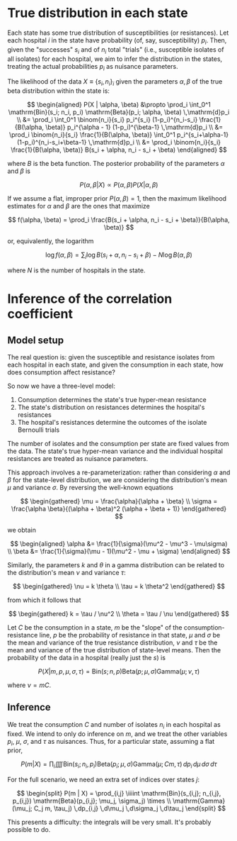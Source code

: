 # True distribution in each state

Each state has some true distribution of susceptibilities (or resistances). Let
each hospital $i$ in the state have probability (of, say, susceptibility) $p_i$.
Then, given the "successes" $s_i$ and of $n_i$ total "trials" (i.e., susceptible
isolates of all isolates) for each hospital, we aim to infer the distribution in
the states, treating the actual probabilities $p_i$ as nuisance parameters.

The likelihood of the data $X \equiv \{s_i, n_i\}_i$ given the parameters
$\alpha, \beta$ of the true beta distribution within the state is:

$$
\begin{aligned}
P(X | \alpha, \beta) &\propto
  \prod_i \int_0^1 \mathrm{Bin}(s_i; n_i, p_i) \mathrm{Beta}(p_i; \alpha, \beta) \,\mathrm{d}p_i \\
&= \prod_i \int_0^1 \binom{n_i}{s_i} p_i^{s_i} (1-p_i)^{n_i-s_i}
  \frac{1}{B(\alpha, \beta)} p_i^{\alpha - 1} (1-p_i)^{\beta-1} \,\mathrm{d}p_i \\
&= \prod_i \binom{n_i}{s_i} \frac{1}{B(\alpha, \beta)}
  \int_0^1 p_i^{s_i+\alpha-1} (1-p_i)^{n_i-s_i+\beta-1} \,\mathrm{d}p_i \\
&= \prod_i \binom{n_i}{s_i} \frac{1}{B(\alpha, \beta)} B(s_i + \alpha, n_i - s_i + \beta)
\end{aligned}
$$

where $B$ is the beta function. The posterior probability of the parameters
$\alpha$ and $\beta$ is

$$
P(\alpha, \beta | X) \propto P(\alpha, \beta) P(X | \alpha, \beta)
$$

If we assume a flat, improper prior $P(\alpha, \beta) = 1$, then the maximum
likelihood estimates for $\alpha$ and $\beta$ are the ones that maximize

$$
f(\alpha, \beta) = \prod_i \frac{B(s_i + \alpha, n_i - s_i + \beta)}{B(\alpha, \beta)}
$$

or, equivalently, the logarithm

$$
\log f(\alpha, \beta) = \sum_i \log B(s_i + \alpha, n_i - s_i + \beta) - N \log B(\alpha, \beta)
$$

where $N$ is the number of hospitals in the state.

# Inference of the correlation coefficient

## Model setup

The real question is: given the susceptible and resistance isolates from each
hospital in each state, and given the consumption in each state, how does
consumption affect resistance?

So now we have a three-level model:

1. Consumption determines the state's true hyper-mean resistance
2. The state's distribution on resistances determines the hospital's resistances
3. The hospital's resistances determine the outcomes of the isolate Bernoulli trials

The number of isolates and the consumption per state are fixed values from the data.
The state's true hyper-mean variance and the individual hospital resistances are
treated as nuisance parameters.

This approach involves a re-parameterization: rather than considering $\alpha$ and
$\beta$ for the state-level distribution, we are considering the distribution's mean
$\mu$ and variance $\sigma$. By reversing the well-known equations

$$
\begin{gathered}
\mu = \frac{\alpha}{\alpha + \beta} \\
\sigma = \frac{\alpha \beta}{(\alpha + \beta)^2 (\alpha + \beta + 1)}
\end{gathered}
$$

we obtain

$$
\begin{aligned}
\alpha &= \frac{1}{\sigma}(\mu^2 - \mu^3 - \mu\sigma) \\
\beta &= \frac{1}{\sigma}(\mu - 1)(\mu^2 - \mu + \sigma)
\end{aligned}
$$

Similarly, the parameters $k$ and $\theta$ in a gamma distribution can
be related to the distribution's mean $\nu$ and variance $\tau$:

$$
\begin{gathered}
\nu = k \theta \\
\tau = k \theta^2
\end{gathered}
$$

from which it follows that

$$
\begin{gathered}
k = \tau / \nu^2 \\
\theta = \tau / \nu
\end{gathered}
$$

Let $C$ be the consumption in a state, $m$ be the "slope" of the
consumption-resistance line, $p$ be the probability of resistance in that
state, $\mu$ and $\sigma$ be the mean and variance of the true resistance
distribution, $\nu$ and $\tau$ be the mean and variance of the true
distribution of state-level means. Then the probability of the data in a
hospital (really just the $s$) is

$$
P(X | m, p, \mu, \sigma, \tau) =
  \mathrm{Bin}(s; n, p) \mathrm{Beta}(p; \mu, \sigma) \mathrm{Gamma}(\mu; \nu, \tau)
$$

where $\nu = mC$.


## Inference

We treat the consumption $C$ and number of isolates $n_i$ in each hospital as
fixed. We intend to only do inference on $m$, and we treat the other variables
$p_i$, $\mu$, $\sigma$, and $\tau$ as nuisances. Thus, for a particular state,
assuming a flat prior,

$$
P(m | X) = \prod_i \iiiint
  \mathrm{Bin}(s_i; n_i, p_i) \mathrm{Beta}(p_i; \mu, \sigma) \mathrm{Gamma}(\mu; Cm, \tau)
  \,dp_i \,d\mu \,d\sigma \,d\tau
$$

For the full scenario, we need an extra set of indices over states $j$:

$$
\begin{split}
P(m | X) = \prod_{i,j} \iiiint
  \mathrm{Bin}(s_{i,j}; n_{i,j}, p_{i,j}) \mathrm{Beta}(p_{i,j}; \mu_j, \sigma_j) \times \\
  \mathrm{Gamma}(\mu_j; C_j m, \tau_j) \,dp_{i,j} \,d\mu_j \,d\sigma_j \,d\tau_j
\end{split}
$$

This presents a difficulty: the integrals will be very small. It's probably
possible to do.

